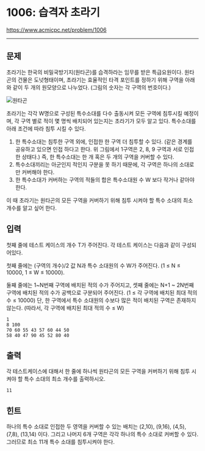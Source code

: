 # 1006: 습격자 초라기

https://www.acmicpc.net/problem/1006

---

## 문제

초라기는 한국의 비밀국방기지(원타곤)를 습격하라는 임무를 받은 특급요원이다.
원타곤의 건물은 도넛형태이며, 초라기는 효율적인 타격 포인트를 정하기 위해
구역을 아래와 같이 두 개의 원모양으로 나누었다. (그림의 숫자는 각 구역의
번호이다.)

![원타곤](https://www.acmicpc.net/upload/201003/dfck3232_34g7t9f4gp_b.jpg)

초라기는 각각 W명으로 구성된 특수소대를 다수 출동시켜 모든 구역에 침투시킬
예정이며, 각 구역 별로 적이 몇 명씩 배치되어 있는지는 초라기가 모두 알고 있다.
특수소대를 아래 조건에 따라 침투 시킬 수 있다.

1. 한 특수소대는 침투한 구역 외에, 인접한 한 구역 더 침투할 수 있다. (같은
   경계를 공유하고 있으면 인접 하다고 한다. 위 그림에서 1구역은 2, 8, 9 구역과
   서로 인접한 상태다.) 즉, 한 특수소대는 한 개 혹은 두 개의 구역을 커버할 수
   있다.
2. 특수소대끼리는 아군인지 적인지 구분을 못 하기 때문에, 각 구역은 하나의
   소대로만 커버해야 한다.
3. 한 특수소대가 커버하는 구역의 적들의 합은 특수소대원 수 W 보다 작거나 같아야
   한다.

이 때 초라기는 원타곤의 모든 구역을 커버하기 위해 침투 시켜야 할 특수 소대의
최소 개수를 알고 싶어 한다.

## 입력

첫째 줄에 테스트 케이스의 개수 T가 주어진다. 각 테스트 케이스는 다음과 같이
구성되어있다.

첫째 줄에는 (구역의 개수)/2 값 N과 특수 소대원의 수 W가 주어진다. (1 ≤ N ≤
10000, 1 ≤ W ≤ 10000).

둘째 줄에는 1~N번째 구역에 배치된 적의 수가 주어지고, 셋째 줄에는 N+1 ~ 2N번째
구역에 배치된 적의 수가 공백으로 구분되어 주어진다. (1 ≤ 각 구역에 배치된 최대
적의 수 ≤ 10000) 단, 한 구역에서 특수 소대원의 수보다 많은 적이 배치된 구역은
존재하지 않는다. (따라서, 각 구역에 배치된 최대 적의 수 ≤ W)

```
1
8 100
70 60 55 43 57 60 44 50
58 40 47 90 45 52 80 40
```

## 출력

각 테스트케이스에 대해서 한 줄에 하나씩 원타곤의 모든 구역을 커버하기 위해 침투
시켜야 할 특수 소대의 최소 개수를 출력하시오.

```
11
```

## 힌트

하나의 특수 소대로 인접한 두 영역을 커버할 수 있는 배치는 (2,10), (9,16),
(4,5), (7,8), (13,14) 이다. 그리고 나머지 6개 구역은 각각 하나의 특수 소대로
커버할 수 있다. 그러므로 최소 11개 특수 소대를 침투시켜야 한다.
